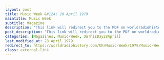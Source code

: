 ```yaml
---
layout: post
title: Music Week &#124; 28 April 1979
maintitle: Music Week
subtitle: Magazine
description: "This link will redirect you to the PDF on worldradiohistory.com Once your viewing page 75 of the PDF look for the section entitled &quot;FIVE YEARS AGO STAX SIGNS&quot;"
post_description: "This link will redirect you to the PDF on worldradiohistory.com Once your viewing page 75 of the PDF look for the section entitled &quot;FIVE YEARS AGO STAX SIGNS&quot;"
categories: [Magazines, Music-Week, OnThisDay28April]
last_modified_at: 28 April 1979
redirect_to: https://worldradiohistory.com/UK/Music-Week/1979/Music-Week-1979-04-28.pdf#page=75
class: external-link
---
```


